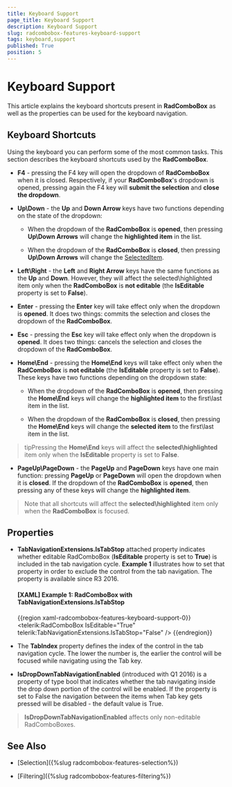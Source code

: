 ```yaml
---
title: Keyboard Support
page_title: Keyboard Support
description: Keyboard Support
slug: radcombobox-features-keyboard-support
tags: keyboard,support
published: True
position: 5
---
```


# Keyboard Support

This article explains the keyboard shortcuts present in __RadComboBox__ as well as the properties can be used for the keyboard navigation.

## Keyboard Shortcuts

Using the keyboard you can perform some of the most common tasks. This section describes the keyboard shortcuts used by the __RadComboBox__.

* __F4__ - pressing the F4 key will open the dropdown of __RadComboBox__ when it is closed. Respectively, if your __RadComboBox__'s dropdown is opened, pressing again the F4 key will __submit the selection__ and __close the dropdown__. 

* __Up\Down__ - the __Up__ and __Down Arrow__ keys have two functions depending on the state of the dropdown: 

	* When the dropdown of the __RadComboBox__ is __opened__, then pressing __Up\Down Arrows__ will change the __highlighted item__ in the list. 

	* When the dropdown of the __RadComboBox__ is __closed__, then pressing __Up\Down Arrows__ will change the [SelectedItem](#Using_the_SelectedItem). 

* __Left\Right__ - the __Left__ and __Right Arrow__ keys have the same functions as the __Up__ and __Down__. However, they will affect the selected\highlighted item only when the __RadComboBox__ is __not editable__ (the __IsEditable__ property is set to __False__). 

* __Enter__ - pressing the __Enter__ key will take effect only when the dropdown is __opened__. It does two things: commits the selection and closes the dropdown of the __RadComboBox__. 

* __Esc__ - pressing the __Esc__ key will take effect only when the dropdown is __opened__. It does two things: cancels the selection and closes the dropdown of the __RadComboBox__. 

* __Home\End__ - pressing the __Home\End__ keys will take effect only when the __RadComboBox__ is __not editable__ (the __IsEditable__ property is set to __False__). These keys have two functions depending on the dropdown state: 

	* When the dropdown of the __RadComboBox__ is __opened__, then pressing the __Home\End__ keys will change the __highlighted item__ to the first\last item in the list. 

	* When the dropdown of the __RadComboBox__ is __closed__, then pressing the __Home\End__ keys will change the __selected item__ to the first\last item in the list. 

>tipPressing the __Home\End__ keys will affect the __selected\highlighted__ item only when the __IsEditable__ property is set to __False__.

* __PageUp\PageDown__ - the __PageUp__ and __PageDown__ keys have one main function: pressing __PageUp__ or __PageDown__ will open the dropdown when it is __closed__. If the dropdown of the __RadComboBox__ is __opened__, then pressing any of these keys will change the __highlighted item__. 

>Note that all shortcuts will affect the __selected\highlighted__ item only when the __RadComboBox__ is focused.

## Properties

* __TabNavigationExtensions.IsTabStop__ attached property indicates whether editable RadComboBox (__IsEditable__ property is set to __True__) is included in the tab navigation cycle. __Example 1__ illustrates how to set that property in order to exclude the control from the tab navigation. The property is available since R3 2016.

	#### __[XAML] Example 1: RadComboBox with TabNavigationExtensions.IsTabStop__

	{{region xaml-radcombobox-features-keyboard-support-0}}
		<telerik:RadComboBox IsEditable="True" telerik:TabNavigationExtensions.IsTabStop="False" />
	{{endregion}}

* The __TabIndex__ property defines the index of the control in the tab navigation cycle. The lower the number is, the earlier the control will be focused while navigating using the Tab key. 

* __IsDropDownTabNavigationEnabled__ (introduced with Q1 2016) is a property of type bool that indicates whether the tab navigating inside the drop down portion of the control will be enabled. If the property is set to False the navigation between the items when Tab key gets pressed will be disabled - the default value is True. 

>__IsDropDownTabNavigationEnabled__ affects only non-editable RadComboBoxes.

## See Also

 * [Selection]({%slug radcombobox-features-selection%})

 * [Filtering]({%slug radcombobox-features-filtering%})
